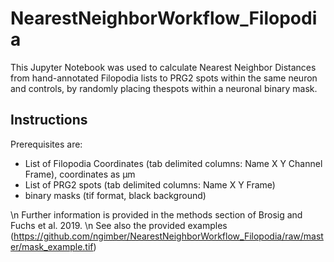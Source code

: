 # NearestNeighborWorkflow_Filopodia

This Jupyter Notebook was used to calculate Nearest Neighbor Distances from hand-annotated Filopodia lists to PRG2 spots within the same neuron and controls, by randomly placing thespots within a neuronal binary mask. 

Instructions
-------

Prerequisites are: 
- List of Filopodia Coordinates (tab delimited columns: Name	X	Y	Channel	Frame), coordinates as µm
- List of PRG2 spots (tab delimited columns: Name	X	Y	Frame)
- binary masks (tif format, black background) 

\n
Further information is provided in the methods section of Brosig and Fuchs et al. 2019.
\n
See also the provided examples (https://github.com/ngimber/NearestNeighborWorkflow_Filopodia/raw/master/mask_example.tif)
